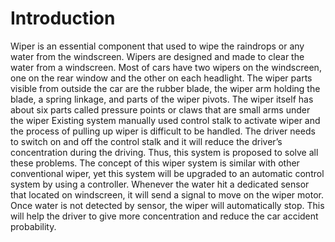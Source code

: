 # Introduction
Wiper is an essential component that used to wipe the raindrops or any water from the windscreen. Wipers are designed and made to clear the water from a windscreen. Most of cars have two wipers on the windscreen, one on the rear window and the other on each headlight. The wiper parts visible from outside the car are the rubber blade, the wiper arm holding the blade, a spring linkage, and parts of the wiper pivots. The wiper itself has about six parts called pressure points or claws that are small arms under the wiper Existing system manually used control stalk to activate wiper and the process of pulling up wiper is difficult to be handled. The driver needs to switch on and off the control stalk and it will reduce the driver’s concentration during the driving. Thus, this system is proposed to solve all these problems. The concept of this wiper system is similar with other conventional wiper, yet this system will be upgraded to an automatic control system by using a controller. Whenever the water hit a dedicated sensor that located on windscreen, it will send a signal to move on the wiper motor. Once water is not detected by sensor, the wiper will automatically stop. This will help the driver to give more concentration and reduce the car accident probability.
